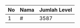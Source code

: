| No | Nama            | Jumlah Level |
|----|-----------------|--------------|
| 1  | #    |    3587        |
